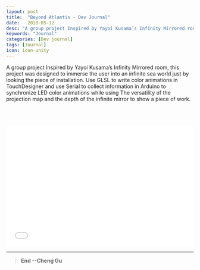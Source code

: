 ```yaml
---
layout: post
title:  "Beyond Atlantis - Dev Journal"
date:   2018-05-12
desc: "A group project Inspired by Yayoi Kusama’s Infinity Mirrored room"
keywords: "Journal"
categories: [Dev journal]
tags: [Journal]
icon: icon-unity
---
```


A group project Inspired by Yayoi Kusama’s Infinity Mirrored room, this project was designed to immerse the user into an infinite sea world just by looking the piece of installation. Use GLSL to write color animations in TouchDesigner and use Serial to collect information in Arduino to synchronize LED color animations while using The versatility of the projection map and the depth of the infinite mirror to show a piece of work.

<br/><br/>

<div style='position:relative; padding-bottom:calc(56.25% + 44px)'><iframe src="//player.bilibili.com/player.html?aid=37162148&cid=65307318&page=1"  frameborder='0' scrolling='no' width='100%' height='100%' style='position:absolute;top:0;left:0;' allowfullscreen></iframe></div> 

---
>**End --Cheng Gu**
